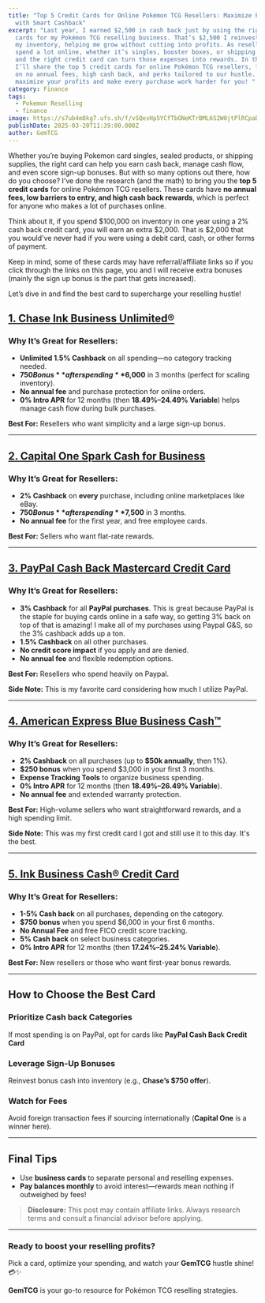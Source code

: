 ```yaml
---
title: "Top 5 Credit Cards for Online Pokémon TCG Resellers: Maximize Profits
  with Smart Cashback"
excerpt: "Last year, I earned $2,500 in cash back just by using the right credit
  cards for my Pokémon TCG reselling business. That’s $2,500 I reinvested into
  my inventory, helping me grow without cutting into profits. As resellers, we
  spend a lot online, whether it’s singles, booster boxes, or shipping supplies,
  and the right credit card can turn those expenses into rewards. In this guide,
  I’ll share the top 5 credit cards for online Pokémon TCG resellers, focusing
  on no annual fees, high cash back, and perks tailored to our hustle. Let’s
  maximize your profits and make every purchase work harder for you! "
category: Finance
tags:
  - Pokemon Reselling
  - finance
image: https://s7ub4m8kg7.ufs.sh/f/vSQesHp5YCfTbGNeKTrBML6S2W0jtPlRCpaDyi5E9vfZeA7m
publishDate: 2025-03-20T11:39:00.000Z
author: GemTCG
---
```

Whether you’re buying Pokemon card singles, sealed products, or shipping supplies, the right card can help you earn cash back, manage cash flow, and even score sign-up bonuses. But with so many options out there, how do you choose? I’ve done the research (and the math) to bring you the **top 5 credit cards** for online Pokémon TCG resellers. These cards have **no annual fees, low barriers to entry, and high cash back rewards**, which is perfect for anyone who makes a lot of purchases online.

Think about it, if you spend $100,000 on inventory in one year using a 2% cash back credit card, you will earn an extra $2,000. That is $2,000 that you would've never had if you were using a debit card, cash, or other forms of payment. 

Keep in mind, some of these cards may have referral/affiliate links so if you click through the links on this page, you and I will receive extra bonuses (mainly the sign up bonus is the part that gets increased).

Let’s dive in and find the best card to supercharge your reselling hustle!  

## [1. Chase Ink Business Unlimited®](https://creditcards.chase.com/business-credit-cards/ink/unlimited)

### Why It’s Great for Resellers:

* **Unlimited 1.5% Cashback** on all spending—no category tracking needed.  
* **$750 Bonus** after spending **$6,000** in 3 months (perfect for scaling inventory).  
* **No annual fee** and purchase protection for online orders.  
* **0% Intro APR** for 12 months (then **18.49%–24.49% Variable**) helps manage cash flow during bulk purchases.  

**Best For:** Resellers who want simplicity and a large sign-up bonus.  

- - -

## [2. Capital One Spark Cash for Business](https://www.capitalone.com/small-business/credit-cards/spark-cash/)

### Why It’s Great for Resellers:

* **2% Cashback** on **every** purchase, including online marketplaces like eBay.  
* **$750 Bonus** after spending **$7,500** in 3 months.  
* **No annual fee** for the first year, and free employee cards. 

**Best For:** Sellers who want flat-rate rewards.  

- - -

## [3. PayPal Cash Back Mastercard Credit Card](https://www.paypal.com/us/digital-wallet/manage-money/paypal-cashback-mastercard)

### Why It’s Great for Resellers:

* **3% Cashback** for all **PayPal purchases**. This is great because PayPal is the staple for buying cards online in a safe way, so getting 3% back on top of that is amazing! I make all of my purchases using Paypal G&S, so the 3% cashback adds up a ton.  
* **1.5% Cashback** on all other purchases.  
* **No credit score impact** if you apply and are denied.
* **No annual fee** and flexible redemption options.  

**Best For:** Resellers who spend heavily on Paypal.  

**Side Note:** This is my favorite card considering how much I utilize PayPal.

- - -

## [4. American Express Blue Business Cash™](https://americanexpress.com/en-us/referral/bluebusinessplus-credit-card?ref=ANDRESCIdC&xl=cp15)

### Why It’s Great for Resellers:

* **2% Cashback** on all purchases (up to **$50k annually**, then 1%).  
* **$250 bonus** when you spend $3,000 in your first 3 months.
* **Expense Tracking Tools** to organize business spending.  
* **0% Intro APR** for 12 months (then **18.49%–26.49% Variable**).  
* **No annual fee** and extended warranty protection.  

**Best For:** High-volume sellers who want straightforward rewards, and a high spending limit.

**Side Note:** This was my first credit card I got and still use it to this day. It's the best.

- - -

## [5. Ink Business Cash® Credit Card](https://creditcards.chase.com/business-credit-cards/ink/cash)

### Why It’s Great for Resellers:

* **1-5% Cash back** on all purchases, depending on the category.
* **$750 bonus** when you spend $6,000 in your first 6 months.
* **No Annual Fee** and free FICO credit score tracking.  
* **5% Cash back** on select business categories.
* **0% Intro APR** for 12 months (then **17.24%–25.24% Variable**).  

**Best For:** New resellers or those who want first-year bonus rewards.  

- - -

## How to Choose the Best Card

### Prioritize Cash back Categories

If most spending is on PayPal, opt for cards like **PayPal Cash Back Credit Card** 

### Leverage Sign-Up Bonuses

Reinvest bonus cash into inventory (e.g., **Chase’s $750 offer**).  

### Watch for Fees

Avoid foreign transaction fees if sourcing internationally (**Capital One** is a winner here).  

- - -

## Final Tips

* Use **business cards** to separate personal and reselling expenses.  
* **Pay balances monthly** to avoid interest—rewards mean nothing if outweighed by fees!  

> **Disclosure:** This post may contain affiliate links. Always research terms and consult a financial advisor before applying.  

- - -

### Ready to boost your reselling profits?

Pick a card, optimize your spending, and watch your **GemTCG** hustle shine! 💳✨  

**GemTCG** is your go-to resource for Pokémon TCG reselling strategies.
